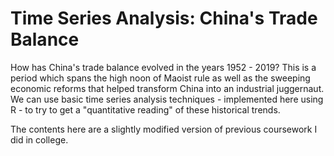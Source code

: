 # Time Series Analysis: China's Trade Balance
How has China's trade balance evolved in the years 1952 - 2019? This is a period which spans the high noon of Maoist rule as well as the sweeping economic reforms that helped transform China into an industrial juggernaut. We can use basic time series analysis techniques - implemented here using R - to try to get a "quantitative reading" of these historical trends. 

The contents here are a slightly modified version of previous coursework I did in college.
